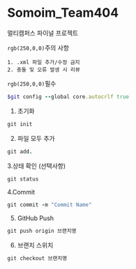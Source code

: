 # Somoim_Team404
멀티캠퍼스 파이널 프로젝트

`rgb(250,0,0)`주의 사항

```
1. .xml 파일 추가/수정 금지
2. 충돌 및 오류 발생 시 리뷰
```


`rgb(250,0,0)`필수
```ruby
$git config --global core.autocrlf true
```


1. 초기화
```ruby
git init
```

2. 파일 모두 추가
```ruby
git add.
```

3.상태 확인 (선택사항)
```ruby
git status
```

4.Commit
```ruby
git commit -m "Commit Name"
```

5. GitHub Push
```ruby
git push origin 브랜치명
```

6. 브랜치 스위치
```ruby
git checkout 브랜치명
```


